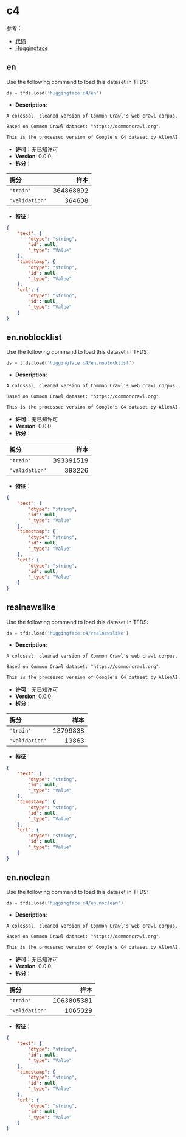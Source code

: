 # c4

参考：

- [代码](https://github.com/huggingface/datasets/blob/master/datasets/c4)
- [Huggingface](https://huggingface.co/datasets/c4)

## en

Use the following command to load this dataset in TFDS:

```python
ds = tfds.load('huggingface:c4/en')
```

- **Description**:

```
A colossal, cleaned version of Common Crawl's web crawl corpus.

Based on Common Crawl dataset: "https://commoncrawl.org".

This is the processed version of Google's C4 dataset by AllenAI.
```

- **许可**：无已知许可
- **Version**: 0.0.0
- **拆分**：

拆分 | 样本
:-- | --:
`'train'` | 364868892
`'validation'` | 364608

- **特征**：

```json
{
    "text": {
        "dtype": "string",
        "id": null,
        "_type": "Value"
    },
    "timestamp": {
        "dtype": "string",
        "id": null,
        "_type": "Value"
    },
    "url": {
        "dtype": "string",
        "id": null,
        "_type": "Value"
    }
}
```

## en.noblocklist

Use the following command to load this dataset in TFDS:

```python
ds = tfds.load('huggingface:c4/en.noblocklist')
```

- **Description**:

```
A colossal, cleaned version of Common Crawl's web crawl corpus.

Based on Common Crawl dataset: "https://commoncrawl.org".

This is the processed version of Google's C4 dataset by AllenAI.
```

- **许可**：无已知许可
- **Version**: 0.0.0
- **拆分**：

拆分 | 样本
:-- | --:
`'train'` | 393391519
`'validation'` | 393226

- **特征**：

```json
{
    "text": {
        "dtype": "string",
        "id": null,
        "_type": "Value"
    },
    "timestamp": {
        "dtype": "string",
        "id": null,
        "_type": "Value"
    },
    "url": {
        "dtype": "string",
        "id": null,
        "_type": "Value"
    }
}
```

## realnewslike

Use the following command to load this dataset in TFDS:

```python
ds = tfds.load('huggingface:c4/realnewslike')
```

- **Description**:

```
A colossal, cleaned version of Common Crawl's web crawl corpus.

Based on Common Crawl dataset: "https://commoncrawl.org".

This is the processed version of Google's C4 dataset by AllenAI.
```

- **许可**：无已知许可
- **Version**: 0.0.0
- **拆分**：

拆分 | 样本
:-- | --:
`'train'` | 13799838
`'validation'` | 13863

- **特征**：

```json
{
    "text": {
        "dtype": "string",
        "id": null,
        "_type": "Value"
    },
    "timestamp": {
        "dtype": "string",
        "id": null,
        "_type": "Value"
    },
    "url": {
        "dtype": "string",
        "id": null,
        "_type": "Value"
    }
}
```

## en.noclean

Use the following command to load this dataset in TFDS:

```python
ds = tfds.load('huggingface:c4/en.noclean')
```

- **Description**:

```
A colossal, cleaned version of Common Crawl's web crawl corpus.

Based on Common Crawl dataset: "https://commoncrawl.org".

This is the processed version of Google's C4 dataset by AllenAI.
```

- **许可**：无已知许可
- **Version**: 0.0.0
- **拆分**：

拆分 | 样本
:-- | --:
`'train'` | 1063805381
`'validation'` | 1065029

- **特征**：

```json
{
    "text": {
        "dtype": "string",
        "id": null,
        "_type": "Value"
    },
    "timestamp": {
        "dtype": "string",
        "id": null,
        "_type": "Value"
    },
    "url": {
        "dtype": "string",
        "id": null,
        "_type": "Value"
    }
}
```
